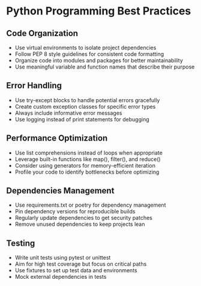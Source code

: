 # Python Programming Best Practices

## Code Organization
- Use virtual environments to isolate project dependencies
- Follow PEP 8 style guidelines for consistent code formatting
- Organize code into modules and packages for better maintainability
- Use meaningful variable and function names that describe their purpose

## Error Handling
- Use try-except blocks to handle potential errors gracefully
- Create custom exception classes for specific error types
- Always include informative error messages
- Use logging instead of print statements for debugging

## Performance Optimization
- Use list comprehensions instead of loops when appropriate
- Leverage built-in functions like map(), filter(), and reduce()
- Consider using generators for memory-efficient iteration
- Profile your code to identify bottlenecks before optimizing

## Dependencies Management
- Use requirements.txt or poetry for dependency management
- Pin dependency versions for reproducible builds
- Regularly update dependencies to get security patches
- Remove unused dependencies to keep projects lean

## Testing
- Write unit tests using pytest or unittest
- Aim for high test coverage but focus on critical paths
- Use fixtures to set up test data and environments
- Mock external dependencies in tests
